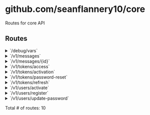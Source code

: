 # github.com/seanflannery10/core

Routes for core API

## Routes

<details>
<summary>`/debug/vars`</summary>

- [StartSpan.func1]()
- [Metrics]()
- [RecoverPanic]()
- [o-chi/cors.(*Cors).Handler-fm]()
- [Authenticate.func1]()
- **/debug/vars**
	- _GET_
		- [ttp.Handler.ServeHTTP-fm]()

</details>
<details>
<summary>`/v1/messages`</summary>

- [StartSpan.func1]()
- [Metrics]()
- [RecoverPanic]()
- [o-chi/cors.(*Cors).Handler-fm]()
- [Authenticate.func1]()
- **/v1/messages**
	- [RequireAuthenticatedUser]()
	- **/**
		- _GET_
			- [GetMessagesUserHandler.func1]()
		- _POST_
			- [CreateMessageHandler.func1]()

</details>
<details>
<summary>`/v1/messages/{id}`</summary>

- [StartSpan.func1]()
- [Metrics]()
- [RecoverPanic]()
- [o-chi/cors.(*Cors).Handler-fm]()
- [Authenticate.func1]()
- **/v1/messages**
	- [RequireAuthenticatedUser]()
	- **/{id}**
		- **/**
			- _PUT_
				- [UpdateMessageHandler.func1]()
			- _DELETE_
				- [DeleteMessageHandler.func1]()
			- _GET_
				- [GetMessageHandler.func1]()

</details>
<details>
<summary>`/v1/tokens/access`</summary>

- [StartSpan.func1]()
- [Metrics]()
- [RecoverPanic]()
- [o-chi/cors.(*Cors).Handler-fm]()
- [Authenticate.func1]()
- **/v1/tokens**
	- **/access**
		- _POST_
			- [CreateTokenAccessHandler.func1]()

</details>
<details>
<summary>`/v1/tokens/activation`</summary>

- [StartSpan.func1]()
- [Metrics]()
- [RecoverPanic]()
- [o-chi/cors.(*Cors).Handler-fm]()
- [Authenticate.func1]()
- **/v1/tokens**
	- **/activation**
		- _POST_
			- [CreateTokenActivationHandler.func1]()

</details>
<details>
<summary>`/v1/tokens/password-reset`</summary>

- [StartSpan.func1]()
- [Metrics]()
- [RecoverPanic]()
- [o-chi/cors.(*Cors).Handler-fm]()
- [Authenticate.func1]()
- **/v1/tokens**
	- **/password-reset**
		- _POST_
			- [CreateTokenPasswordResetHandler.func1]()

</details>
<details>
<summary>`/v1/tokens/refresh`</summary>

- [StartSpan.func1]()
- [Metrics]()
- [RecoverPanic]()
- [o-chi/cors.(*Cors).Handler-fm]()
- [Authenticate.func1]()
- **/v1/tokens**
	- **/refresh**
		- _POST_
			- [CreateTokenRefreshHandler.func1]()

</details>
<details>
<summary>`/v1/users/activate`</summary>

- [StartSpan.func1]()
- [Metrics]()
- [RecoverPanic]()
- [o-chi/cors.(*Cors).Handler-fm]()
- [Authenticate.func1]()
- **/v1/users**
	- **/activate**
		- _PATCH_
			- [ActivateUserHandler.func1]()

</details>
<details>
<summary>`/v1/users/register`</summary>

- [StartSpan.func1]()
- [Metrics]()
- [RecoverPanic]()
- [o-chi/cors.(*Cors).Handler-fm]()
- [Authenticate.func1]()
- **/v1/users**
	- **/register**
		- _POST_
			- [CreateUserHandler.func1]()

</details>
<details>
<summary>`/v1/users/update-password`</summary>

- [StartSpan.func1]()
- [Metrics]()
- [RecoverPanic]()
- [o-chi/cors.(*Cors).Handler-fm]()
- [Authenticate.func1]()
- **/v1/users**
	- **/update-password**
		- _PATCH_
			- [UpdateUserPasswordHandler.func1]()

</details>

Total # of routes: 10
